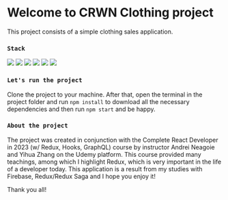 # Welcome to CRWN Clothing project
This project consists of a simple clothing sales application.


### `Stack`
<img src="https://img.shields.io/badge/Sass-CC6699?style=for-the-badge&logo=sass&logoColor=white"/> <img src="https://img.shields.io/badge/styled--components-DB7093?style=for-the-badge&logo=styled-components&logoColor=white"/> <img src="https://img.shields.io/badge/JavaScript-F7DF1E?style=for-the-badge&logo=javascript&logoColor=black"/> <img src="https://img.shields.io/badge/React-20232A?style=for-the-badge&logo=react&logoColor=61DAFB"/> <img src="https://img.shields.io/badge/redux-%23593d88.svg?style=for-the-badge&logo=redux&logoColor=white"/> <img src="https://img.shields.io/badge/firebase-%23039BE5.svg?style=for-the-badge&logo=firebase"/>


### `Let's run the project`
Clone the project to your machine. After that, open the terminal in the project folder and run <code>npm install</code> to download all the necessary dependencies and then run <code>npm start</code> and be happy.


### `About the project`
The project was created in conjunction with the Complete React Developer in 2023 (w/ Redux, Hooks, GraphQL) course by instructor Andrei Neagoie and Yihua Zhang on the Udemy platform. This course provided many teachings, among which I highlight Redux, which is very important in the life of a developer today. This application is a result from my studies with Firebase, Redux/Redux Saga and I hope you enjoy it!


Thank you all!

